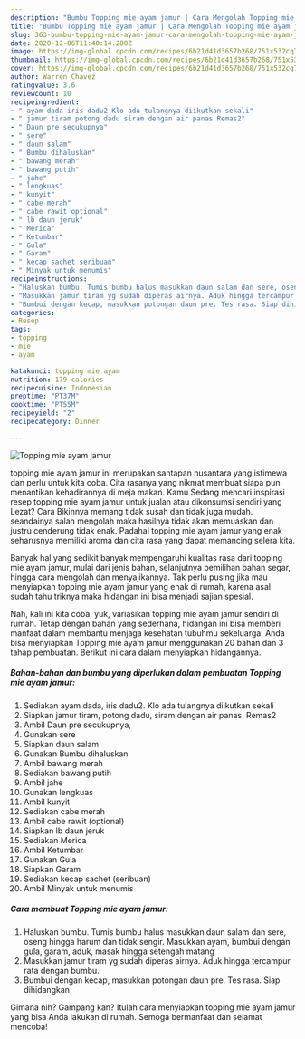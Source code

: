 ```yaml
---
description: "Bumbu Topping mie ayam jamur | Cara Mengolah Topping mie ayam jamur Yang Paling Enak"
title: "Bumbu Topping mie ayam jamur | Cara Mengolah Topping mie ayam jamur Yang Paling Enak"
slug: 363-bumbu-topping-mie-ayam-jamur-cara-mengolah-topping-mie-ayam-jamur-yang-paling-enak
date: 2020-12-06T11:40:14.280Z
image: https://img-global.cpcdn.com/recipes/6b21d41d3657b268/751x532cq70/topping-mie-ayam-jamur-foto-resep-utama.jpg
thumbnail: https://img-global.cpcdn.com/recipes/6b21d41d3657b268/751x532cq70/topping-mie-ayam-jamur-foto-resep-utama.jpg
cover: https://img-global.cpcdn.com/recipes/6b21d41d3657b268/751x532cq70/topping-mie-ayam-jamur-foto-resep-utama.jpg
author: Warren Chavez
ratingvalue: 3.6
reviewcount: 10
recipeingredient:
- " ayam dada iris dadu2 Klo ada tulangnya diikutkan sekali"
- " jamur tiram potong dadu siram dengan air panas Remas2"
- " Daun pre secukupnya"
- " sere"
- " daun salam"
- " Bumbu dihaluskan"
- " bawang merah"
- " bawang putih"
- " jahe"
- " lengkuas"
- " kunyit"
- " cabe merah"
- " cabe rawit optional"
- " lb daun jeruk"
- " Merica"
- " Ketumbar"
- " Gula"
- " Garam"
- " kecap sachet seribuan"
- " Minyak untuk menumis"
recipeinstructions:
- "Haluskan bumbu. Tumis bumbu halus masukkan daun salam dan sere, oseng hingga harum dan tidak sengir. Masukkan ayam, bumbui dengan gula, garam, aduk, masak hingga setengah matang"
- "Masukkan jamur tiram yg sudah diperas airnya. Aduk hingga tercampur rata dengan bumbu."
- "Bumbui dengan kecap, masukkan potongan daun pre. Tes rasa. Siap dihidangkan"
categories:
- Resep
tags:
- topping
- mie
- ayam

katakunci: topping mie ayam 
nutrition: 179 calories
recipecuisine: Indonesian
preptime: "PT37M"
cooktime: "PT55M"
recipeyield: "2"
recipecategory: Dinner

---
```



![Topping mie ayam jamur](https://img-global.cpcdn.com/recipes/6b21d41d3657b268/751x532cq70/topping-mie-ayam-jamur-foto-resep-utama.jpg)


topping mie ayam jamur ini merupakan santapan nusantara yang istimewa dan perlu untuk kita coba. Cita rasanya yang nikmat membuat siapa pun menantikan kehadirannya di meja makan.
Kamu Sedang mencari inspirasi resep topping mie ayam jamur untuk jualan atau dikonsumsi sendiri yang Lezat? Cara Bikinnya memang tidak susah dan tidak juga mudah. seandainya salah mengolah maka hasilnya tidak akan memuaskan dan justru cenderung tidak enak. Padahal topping mie ayam jamur yang enak seharusnya memiliki aroma dan cita rasa yang dapat memancing selera kita.

Banyak hal yang sedikit banyak mempengaruhi kualitas rasa dari topping mie ayam jamur, mulai dari jenis bahan, selanjutnya pemilihan bahan segar, hingga cara mengolah dan menyajikannya. Tak perlu pusing jika mau menyiapkan topping mie ayam jamur yang enak di rumah, karena asal sudah tahu triknya maka hidangan ini bisa menjadi sajian spesial.




Nah, kali ini kita coba, yuk, variasikan topping mie ayam jamur sendiri di rumah. Tetap dengan bahan yang sederhana, hidangan ini bisa memberi manfaat dalam membantu menjaga kesehatan tubuhmu sekeluarga. Anda bisa menyiapkan Topping mie ayam jamur menggunakan 20 bahan dan 3 tahap pembuatan. Berikut ini cara dalam menyiapkan hidangannya.

<!--inarticleads1-->

##### Bahan-bahan dan bumbu yang diperlukan dalam pembuatan Topping mie ayam jamur:

1. Sediakan  ayam dada, iris dadu2. Klo ada tulangnya diikutkan sekali
1. Siapkan  jamur tiram, potong dadu, siram dengan air panas. Remas2
1. Ambil  Daun pre secukupnya,
1. Gunakan  sere
1. Siapkan  daun salam
1. Gunakan  Bumbu dihaluskan
1. Ambil  bawang merah
1. Sediakan  bawang putih
1. Ambil  jahe
1. Gunakan  lengkuas
1. Ambil  kunyit
1. Sediakan  cabe merah
1. Ambil  cabe rawit (optional)
1. Siapkan  lb daun jeruk
1. Sediakan  Merica
1. Ambil  Ketumbar
1. Gunakan  Gula
1. Siapkan  Garam
1. Sediakan  kecap sachet (seribuan)
1. Ambil  Minyak untuk menumis




<!--inarticleads2-->

##### Cara membuat Topping mie ayam jamur:

1. Haluskan bumbu. Tumis bumbu halus masukkan daun salam dan sere, oseng hingga harum dan tidak sengir. Masukkan ayam, bumbui dengan gula, garam, aduk, masak hingga setengah matang
1. Masukkan jamur tiram yg sudah diperas airnya. Aduk hingga tercampur rata dengan bumbu.
1. Bumbui dengan kecap, masukkan potongan daun pre. Tes rasa. Siap dihidangkan




Gimana nih? Gampang kan? Itulah cara menyiapkan topping mie ayam jamur yang bisa Anda lakukan di rumah. Semoga bermanfaat dan selamat mencoba!
